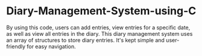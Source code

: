 # Diary-Management-System-using-C

By using this code, users can add entries, view entries for a specific date, as well as view all entries in the diary.
This diary management system uses an array of structures to store diary entries. 
It's kept simple and user-friendly for easy navigation.
